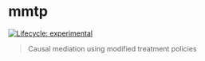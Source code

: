 
<!-- README.md is generated from README.Rmd. Please edit that file -->

# mmtp

<!-- badges: start -->

[![Lifecycle:
experimental](https://img.shields.io/badge/lifecycle-experimental-orange.svg)](https://lifecycle.r-lib.org/articles/stages.html#experimental)
<!-- badges: end -->

> Causal mediation using modified treatment policies
